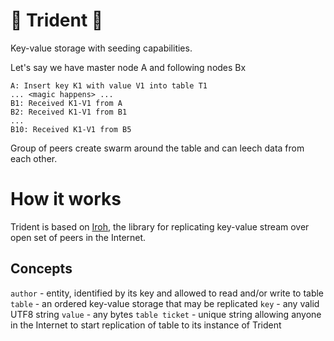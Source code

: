 # 🔱 Trident 🔱

Key-value storage with seeding capabilities.

Let's say we have master node A and following nodes Bx

```
A: Insert key K1 with value V1 into table T1
... <magic happens> ...
B1: Received K1-V1 from A
B2: Received K1-V1 from B1
...
B10: Received K1-V1 from B5
```

Group of peers create swarm around the table and can leech data from each other.

# How it works

Trident is based on [Iroh](https://github.com/n0-computer/iroh), the library for
replicating key-value stream over open set of peers in the Internet.

## Concepts

`author` - entity, identified by its key and allowed to read and/or write to table
`table` - an ordered key-value storage that may be replicated
`key` - any valid UTF8 string
`value` - any bytes
`table ticket` - unique string allowing anyone in the Internet to start replication of table to its instance of Trident

